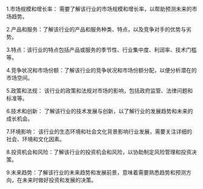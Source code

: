 

1.市场规模和增长率： 需要了解该行业的市场规模和增长率，以帮助预测未来的市场趋势。

2.产品和服务：了解该行业的产品和服务种类、特点，以及竞争对手的优势与劣势。

3.特点：该行业的特点包括产品或服务的季节性、行业集中度、利润率、技术门槛等。

4.竞争状况和市场份额：了解该行业的竞争状况和市场份额分配，以便分析潜在的市场空间。

5.政策和法规： 该行业的政策和法规对市场的影响，包括政府监管、法律问题和标准等。

6.技术和创新： 了解该行业的技术发展与创新，以了解行业的发展趋势和未来的成长机会。

7.环境影响： 该行业的生态环境和社会文化背景影响行业发展，需要关注详细的社会、环境和文化因素。

8.投资机会和风险：了解该行业的投资机会和风险，以协助制定风险管理和投资决策。

9.未来趋势：了解该行业的未来趋势和发展前景，意味着需要熟悉趋势和预测方向，在未来时做好投资和发展的决策。